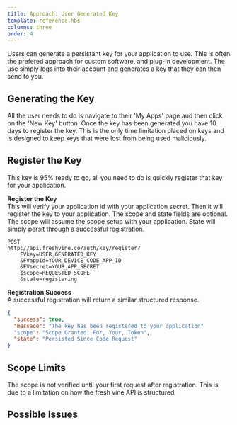 ```yaml
---
title: Approach: User Generated Key 
template: reference.hbs
columns: three
order: 4
---
```

Users can generate a persistant key for your application to use. This is often the prefered approach for custom software, and plug-in development. The use simply logs into their account and generates a key that they can then send to you.  
  

## Generating the Key  
All the user needs to do is navigate to their 'My Apps' page and then click on the 'New Key' button. Once the key has been generated you have 10 days to register the key. This is the only time limitation placed on keys and is designed to keep keys that were lost from being used maliciously.  

## Register the Key  
This key is 95% ready to go, all you need to do is quickly register that key for your application.   


**Register the Key**  
This will verify your application id with your application secret. Then it will register the key to your application. The scope and state fields are optional. The scope will assume the scope setup with your application. State will simply persit through a successful registration.
```http
POST
http://api.freshvine.co/auth/key/register?
	FVkey=USER_GENERATED_KEY
    &FVappid=YOUR_DEVICE_CODE_APP_ID
    &FVsecret=YOUR_APP_SECRET
	$scope=REQUESTED_SCOPE
	&state=registering
```


**Registration Success**  
A successful registration will return a similar structured response.
```json
{
  "success": true,
  "message": "The key has been registered to your application"
  "scope": "Scope Granted, For, Your, Token",
  "state": "Persisted Since Code Request"
}
```

## Scope Limits  
The scope is not verified until your first request after registration. This is due to a limitation on how the fresh vine API is structured.  

## Possible Issues

